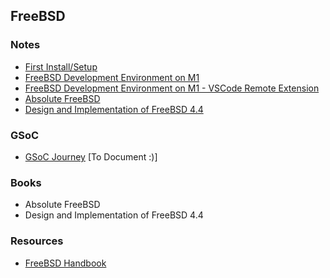 ## FreeBSD

### Notes

- [First Install/Setup](install)
- [FreeBSD Development Environment on M1](freebsd_m1)
- [FreeBSD Development Environment on M1 - VSCode Remote Extension](freebsd_m1_vscode)
- [Absolute FreeBSD](absfreebsd/index.md)
- [Design and Implementation of FreeBSD 4.4](implement/index.md)

### GSoC

- [GSoC Journey](gsoc/index.md) [To Document :)]

### Books

- Absolute FreeBSD
- Design and Implementation of FreeBSD 4.4

### Resources

- [FreeBSD Handbook](https://docs.freebsd.org/en/books/handbook/)